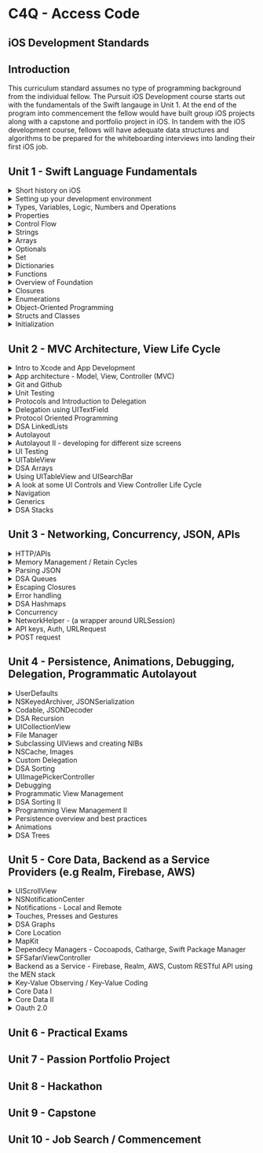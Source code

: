# C4Q - Access Code 
## iOS Development Standards 

## Introduction 

This curriculum standard assumes no type of programming background from the individual fellow. The Pursuit iOS Development course starts out with the fundamentals of the Swift langauge in Unit 1. At the end of the program into commencement the fellow would have built group iOS projects along with a capstone and portfolio project in iOS. In tandem with the iOS development course, fellows will have adequate data structures and algorithms to be prepared for the whiteboarding interviews into landing their first iOS job.  

## Unit 1  - Swift Language Fundamentals

<details>
<summary>Short history on iOS</summary>
<p>In this course we will be building iOS apps using the Swift programming language. Prior to Swift being introduced by Apple in 2014, Objective-C was the primary language for writing macOS and iOS apps.</p>
<ul>
<li>Brief history about Apple</li>
<li>Brief history about Next</li>
<li>History of the iPhone and the iOS SDK</li> 
<li>Objective-C to Swift evolution</li>
</details>

<details>
<summary>Setting up your development environment</summary>
<p>Tools we use in iOS Development</p>
<ul>
<li>Setting up Xcode</li>
<li>Getting familiar with the Xcode environment </li>
<li>Exposure to some basic Terminal commands</li>
<li>Short introduciton to Github</li>
</ul>  
</details>

<details>
<summary>Types, Variables, Logic, Numbers and Operations</summary>
<p>To understand and differentiate among types of data, define constants and variables, print variables to the console using string interpolation, and to solve basic logic questions. 

To be able to differentiate between number types (e.g Int vs Float), solve problems using integer operations, and apply newly learned information about numbers to conditionals.

Swift provides its own versions of all fundamental C and Objective-C types including the following:
</p>

<ul>
<li>Int</li>
<li>Double and Float</li>
<li>Bool</li>
<li>String</li>
</ul>
</details>

<details>
<summary>Properties</summary>
<p>Understand how properties associate values with a particular class, structure or enumeration. Create and use stored properties. Create and use computed properties.</p>
</details>

<details>
<summary>Control Flow</summary>
<p>To understand and determine types of loops and how to use them.</p>
<ul>
<li>for-in</li>
<li>while</li>
<li>repeat-while</li>
<li>if-else</li>
<li>switch</li>
</details>

<details>
<summary>Strings</summary>
<p>To be able to use the fundamental data type, String by performing simple operations like concatenation & character printing, and to be able to understand what Unicode is and how to print and manipulate Unicode Characters

Operations: 
</p>
<ul> 
<li>Working with Characters</li>
<li>Concatenating Strings and Characters</li>
<li>String Interpolation</li>
<li>Comparing Strings</li>
</ul>
</details>

<details>
<summary>Arrays</summary>
<p>To understand the Array data structure. Know that Arrays stores values of the same type in an ordered list. Understand the following:</p>
<ul>
<li>access and modify arrays</li>
<li>iterate through arrays</li>
<li>use common array methods, append(), remove()</li>
</ul>
</details>

<details>
<summary>Optionals</summary>
<p>To understand the purpose of optionals in validating if there is a value present or not. Learn how to declare, unwrap, bind and chain optionals. To understand how optionals contribute to the writing of idiomatic Swift.</p>
</details>

<details>
<summary>Set</summary>
<p>Understand the difference between and Array and Set. Sets stores distinct values of the same type in a collection with no defined ordering. A Set also ensures that an item is unique in the Set.</p>
</details>

<details>
<summary>Dictionaries</summary>
<p>Declare and use Dictionaries. Understand common uses of Dictionaries. Contrast and compare Dictionaries with Arrays. Understand that a dictionary stores assoications between keys of the same type and values of the same type in a collections with no defining ordering.</p>
</details>

<details>
<summary>Functions</summary>
<p>Understand how functions enable us to call a block of reusable code. Define and call functions. Understand the components of a function signature.</p> 
</details>

<details>
<summary>Overview of Foundation</summary>
<p>Understand the base layer of Foundation and its use in the functionality of an app. Topics overview: </p>
<ul> 
<li>Fundamentals - Numbers, Data, and Basic Values. Collections, Dates and Times etc.</li> 
<li>App Support - Task Management, Resources, Notifications, Errors etc</li>
<li>Files and Data Persistence - File Systme, Archives and Serialization, Preferences, etc </li> 
<li>Netowrking - URL Loading System and Bonjour</li>
<li>Low-Level Utilities - XPC, Object runtime, Processes and Threads, Streams, Sockets and Ports </li>
</ul>
</details>

<details>
<summary>Closures</summary>
<p>To understand the purpose of using closures. Recognize that a function is a type of closure. Understand closure syntax. Solve problems by using functions that take a closure as an argument. Understand that closures can capture and store references to any constants and variables from the context in which they are defined.</p>
</details>

<details>
<summary>Enumerations</summary>
Understand the usefulness of using enumerations to group common types for a group of related values. Create enumerations with different types of raw and associated values.</p>
</details>

<details>
<summary>Object-Oriented Programming</summary>
<p>Understand the principles of Object Oriented Programming.</p>
<ul>
<li>encapsulation</li>
<li>polymorphism</li>
<li>inheritance</li>
</ul>
</details>

<details>
<summary>Structs and Classes</summary>
<p>Understand the difference between structs and classes. Create and initialize structs and classes. Understand when to use a struct or a class. Understand that structs are value types and classes are reference types.</p>
</details>

<details>
<summary>Initialization</summary>
<p>Understand the process the initialization does in preparing an instance of a class, structure or enumeration for use.</p>
</details>

## Unit 2 - MVC Architecture, View Life Cycle

<details>
<summary>Intro to Xcode and App Development</summary>
<p>At the end of this lesson the fellow will be able to navigate Xcode and now the following: </p> 
<ul>
<li>Project Navigator</li>
<li>Debug area</li>
<li>Assistant editor</li>
<li>Version editor</li>
</ul> 
</details>

<details>
<summary>App architecture - Model, View, Controller (MVC)</summary>
<p>Understand how to use MVC pattern to design an iOS app. Understand that MVC is a very common app architecture but there are other options used by the industry, e.g MVVM. MVC is used by Apple.

Components of MVC: 
</p>

<ul>
<li>Model: the data needed by your app</li>
<li>View: visual aspects of the user interface</li>
<li>Controller: the messenger (glue) between the views and the models</li>
</ul>
</details>

<details>
<summary>Git and Github</summary>
<p>Know the importance of using version control. Know how to create a git repository and execute basic git commands</p>
<ul>
<li>git init</li>
<li>git add <filename></li>
<li>git status</li>
<li>git push</li>
<li>git pull</li>
<li>git branch -a</li>
<li>git branch checkout <new-branch-name></li>
</ul> 
</details>

<details>
<summary>Unit Testing</summary>
<p>Understand the importance of writing unit tests</p>
</details>

<details>
<summary>Protocols and Introduction to Delegation</summary>
<p>Introduction to the Protocol and the Delegation pattern in iOS. Use built in iOS Controls to explore Delegation.</p>
</details>

<details>
<summary>Delegation using UITextField</summary>
<p>Understand how to implement conformance to a Delegate</p>
</details>

<details>
<summary>Protocol Oriented Programming</summary>
<p>Understand the difference between Object-Oriented Programming and Protocol Oriented Programming</p>
</details>

<details>
<summary>DSA LinkedLists</summary>
</details>

<details>
<summary>Autolayout</summary>
<p>Understand the benefits of using Autolayout to layout the app's user interface.</p>
</details>

<details>
<summary>Autolayout II - developing for different size screens</summary>
<p>Layout views to support all iOS devices including iPad</p>
</details>

<details>
<summary>UI Testing</summary>
<p>To know how to test an iOS app's user interface for expected behavior</p>
</details>

<details>
<summary>UITableView</summary>
<p>Use UITableViews to display the data for your app in a list</p>
</details>

<details>
<summary>DSA Arrays</summary>
</details>

<details>
<summary>Using UITableView and UISearchBar</summary>
</details>

<details>
<summary>A look at some UI Controls and View Controller Life Cycle</summary>
</details>

<details>
<summary>Navigation</summary>
<p>Be familiar with the various ways to navigate within an app.</p>
</details>

<details>
<summary>Generics</summary>
<p>The importance of using Generics in making your objects more flexible for any data type</p>
</details>

<details>
<summary>DSA Stacks</summary>
</details>


## Unit 3 - Networking, Concurrency, JSON, APIs

<details>
<summary>HTTP/APIs</summary>
<p>Here fellows will start making requests to the internet and web APIs. Fellows should have a basic understanding of how the internet works. The basic understanding concepts includes: </p>
<ul>
<li>Understand how the internet works</li>
<li>Know the following HTTP verbs: POST, GET, PUT, DELETE</li>
<li>Be familiar with response status codes: 100 -> 500</li>
<li>Understand what is a RESTFul API</li>
<li>Know how to use URLSession along with URLRequest to make requests to external web APIs</li>
</details>

<details>
<summary>Memory Management / Retain Cycles</summary>
<p>Understand how to break strong references in your code. Understand there are cases that ARC does not handle all the memory management of your app's needs</p>
</details>

<details>
<summary>Parsing JSON</summary>
<p>JSON is the popular format in which response data is retrieved from web request. Fellows will be exposed to the JSON format and perform various HTTP request to get back JSON data. </p>
<ul>
<li>Know how to use JSONSerialization to parse JSON data through type casting</li>
<li>Use the more modern JSONDecoder / JSONEncoder along with Codable to parse JSON data</li>
</ul>
</details>

<details>
<summary>DSA Queues</summary>
</details>

<details>
<summary>Escaping Closures</summary>
<p>Know why some clousures need to be marked escaping when passed as arguments. Most used examples of escaping closures happen when doing asynchronous network calls</p>
</details>

<details>
<summary>Error handling</summary>
<p>Know how to process, respond and recover from error conditions in your program.</p>
<ul>
<li>Propagating errors using throwing functions</li>
<li>Handling errors using do-catch</li>
<li>converting errors to optional values</li>
</details>

<details>
<summary>DSA Hashmaps</summary>
</details>

<details>
<summary>Concurrency</summary>
<p>Know how concurrency is used on iOS to deliver an optimal experience for the user. Know the following terminalogy:</p>
<ul>
<li>Thread</li>
<li>Concurrent Operation</li>
<li>Task</li>
<li>Dispatch Queue</li>
<li>Grand Central Dispatch</li>
<li>Main Thread</li>
<li>Mutex</li>
<li>Program</li>
<li>Process</li>
<li>Run Loop</li>
<li>Semaphore</li>
<li>Task</li>
</details>

<details>
<summary>NetworkHelper - (a wrapper around URLSession)</summary>
</details>

<details>
<summary>API keys, Auth, URLRequest</summary>
<p>Know how to manage API keys and keeping them safe. Know Oauth 2.0 specs and why it's important in the authentication process</p>
</details>

<details>
<summary>POST request</summary>
<p>Know how to package the necessary components of the POST request and handle with URLSession</p> 
</details>


## Unit 4 - Persistence, Animations, Debugging, Delegation, Programmatic Autolayout

<details>
<summary>UserDefaults</summary>
<p>Understand the UserDefaults is way to save / persist simple objects and not complex data sets.</p> 
</details>

<details>
<summary>NSKeyedArchiver, JSONSerialization</summary>
<p>Be able to persist data using NSKeyedArchiver and retrieve using NSKeyedUnarchiver. Parse JSON using JSONSerialization and type casting</p> 
</details>

<details>
<summary>Codable, JSONDecoder</summary>
<p>Using Codable to parse JSON data. The fellow should be familiar with the following classes:</p>
<ul>
<li>Codable</li>
<li>Encoder</li>
<li>Decoder</li>
<li>JSONDecoder</li>
<li>JSONEncoder</li>
</ul> 
</details>

<details>
<summary>DSA Recursion</summary>
<p>Understand how a function can call itself and deliver powerful solutions in problem solving</p>
</details>

<details>
<summary>UICollectionView</summary>
<p>Understand how to use and customize UICollectionView and UICollectionViewFlowLayout</p>
</details>

<details>
<summary>File Manager</summary>
<p>Understand how to use FileManager and its role as the gateway to accessing the contents fo the file system. Know how to perfrom the following tasks using the FileManager:</p>
<ul>
<li>Accessing user directories</li>
<li>Location system directories, e.g the documents directory to save app data</li>
<li>Discovery directory contents</li>
<li>Creating and deleting items</li> 
<li>Moving and copying items</li> 
</ul>
</details>

<details>
<summary>Subclassing UIViews and creating NIBs</summary>
<p>Understand how to customizing UIView to deliver unique user interfaces.</p> 
<ul>
<li>Subclass UIView</li>
<li>Create and use NIBs</li> 
<li>Override drawRect for custom drawing of Views</li> 
</ul> 
</details>

<details>
<summary>NSCache, Images</summary>
<p>Know how to implement NSCache to deliver your own customize caching persistence for your app's needs. Create a custom wrapper to cache images from an asynchrous network request. Know the difference betwween Dictionary and NSCache.</p>
</details>

<details>
<summary>Custom Delegation</summary>
<p>Now we have seen how iOS implements built-in delegation through UITableView, UISearchBar etc, the fellow will be able to create their own custom delegation on the objects to trigger events. Understand the necessary steps involved in creating a custom protocol. Be able to handle memory managemnt to avoid retain cycles in custom delegates.</p>
</details>

<details>
<summary>DSA Sorting</summary>
</details>

<details>
<summary>UIImagePickerController</summary>
</details>

<details>
<summary>Debugging</summary>
<p>Understand the process by which to use debugging tools like breakpoints, instruments in fixing bugs in your app. Understand the following tools and terminology:</p>
<ul>
<li>Using breakpoints</li> 
<li>Symbolicated crash reports vs Unsymbolicated crash reports</li> 
<li>Finding and using crash reports</li>
<li>Managing performance and memory</li> 
</ul>
</details>

<details>
<summary>Programmatic View Management</summary>
<p>Be able to create user interface's without Storyboards</p> 
<ul>
<li>Frame vs Bounds</li> 
<li>NSLayoutConstraint</li> 
<li>NSLayoutAnchor</li> 
<li>Third party libraires e.g SnapKit</li> 
</ul> 
</details>

<details>
<summary>DSA Sorting II</summary>
</details>

<details>
<summary>Programming View Management II</summary>
</details>

<details>
<summary>Persistence overview and best practices</summary>
</details>

<details>
<summary>Animations</summary>
<p>To be able to use Core Animation and UIKit animations to deliver status, feedback, direct manipulation and help users visulaize the results of their actions. Know they types of various ways to animate using the following: </p> 
<ul>
<li>Core Animation</li> 
<li>UIKit animiate(withDuration)</li>
<li>UIKit Dynamics</li>
</ul> 
</details>

<details>
<summary>DSA Trees</summary>
</details>

## Unit 5 - Core Data, Backend as a Service Providers (e.g Realm, Firebase, AWS) 

<details>
<summary>UIScrollView</summary>
<p>Know how to use this superclass for several UIKit classes including UITableView, UITextView, UICollectionView. Be able to do the following: </p>
<ul>
<li>Managing the content size and offset</li>
<li>Managing the content inset behavior</li> 
<li>Managing the scroll indicator and refresh control</li>
<li>Scrolling to a specific location</li>
<li>Managing the keyboard</li>
<li>Zooming and Panning</li> 
<li>Using UIScrollViewDelegate to respond to messages from the UIScrollView class</li>
</ul>
</details>

<details>
<summary>NSNotificationCenter</summary>
<p>Know how to enable the broadcast of information to registered observers. Be able to perform the following: </p>
<ul>
<li>Adding and removing notification observers</li>
<li>Posting Notifications</li>
<ul>
</details>

<details>
<summary>Notifications - Local and Remote</summary>
<p>Be able to use push notifications to the user's device from a server, or generate them locally from the app.</p>
</details>

<details>
<summary>Touches, Presses and Gestures</summary>
<p>Be able to use gesture recognizers to track touches. Be familiar with the following: </p>
<ul> 
<li>Phases of a touch: touch begin, touch moved, touch ended, touch cancelled</li>
<li>UIPress, UIPressesEvent</li>
<li>UIKit Gestures: UILongPressGestureRecognizer, UIPanGestureRecognizer, UIPinchGestureRecognizer....</li>
</ul>
</details>

<details>
<summary>DSA Graphs</summary>
</details>

<details>
<summary>Core Location</summary>
</details>

<details>
<summary>MapKit</summary>
</details>

<details>
<summary>Dependecy Managers - Cocoapods, Catharge, Swift Package Manager</summary>
<p>Now that we have been doing quite a bit of development and problem solving using native iOS frameworks let's take a look at existing third party libraries. Those libraries are ported into our apps using dependency managers such as the popular Cocoapods</p>
</details>

<details>
<summary>SFSafariViewController</summary>
</details>

<details>
<summary>Backend as a Service - Firebase, Realm, AWS, Custom RESTful API using the MEN stack</summary>
</details>

<details>
<summary>Key-Value Observing / Key-Value Coding</summary>
</details>

<details>
<summary>Core Data I</summary>
<p>Be able to manage object graphs and object lifecycle, including persistence using the Core Data stack</p>
</details>

<details>
<summary>Core Data II</summary>
<p>Be able to build the Core Data stack from the ground up.</p>
</details>

<details>
<summary>Oauth 2.0</summary>
<p>Use the Oauth 2.0 spec to authenticate the user through various third parties such as Spotify and Meetup</p>
</details>

## Unit 6 - Practical Exams 

## Unit 7 - Passion Portfolio Project 

## Unit 8 - Hackathon

## Unit 9 - Capstone

## Unit 10 - Job Search / Commencement



